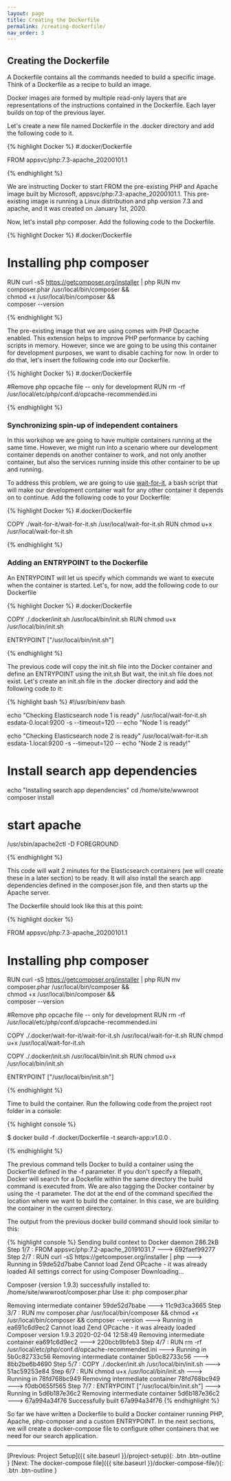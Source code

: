 ```yaml
---
layout: page
title: Creating the Dockerfile
permalink: /creating-dockerfile/
nav_order: 3
---
```


## Creating the Dockerfile

<p>A Dockerfile contains all the commands needed to build a specific image. Think of a Dockerfile as a recipe 
to build an image.</p>

<p>Docker images are formed by multiple read-only layers that are representations of the instructions contained 
in the Dockerfile. Each layer builds on top of the previous layer.</p>

<p>Let's create a new file named Dockerfile in the .docker directory and add the following code to it.</p>

<p>
{% highlight Docker %}
#.docker/Dockerfile

FROM appsvc/php:7.3-apache_20200101.1

{% endhighlight %} 
</p>

<p>We are instructing Docker to start FROM the pre-existing PHP and Apache image built by Microsoft, appsvc/php:7.3-apache_20200101.1. 
This pre-existing image is running a Linux distribution and php version 7.3 and apache, and it was created on January 1st, 2020.</p>

<p>Now, let's install php composer. Add the following code to the Dockerfile.</p>

<p>
{% highlight Docker %}
#.docker/Dockerfile

# Installing php composer
RUN curl -sS https://getcomposer.org/installer | php
RUN mv composer.phar /usr/local/bin/composer && \
        chmod +x /usr/local/bin/composer && \
        composer --version

{% endhighlight %} 
</p>

<p>The pre-existing image that we are using comes with PHP Opcache enabled. 
This extension helps to improve PHP performance by caching scripts in memory. 
However, since we are going to be using this container for development purposes, we want to disable caching for now.
In order to do that, let's insert the following code into our Dockerfile.</p>

<p>
{% highlight Docker %}
#.docker/Dockerfile

#Remove php opcache file -- only for development
RUN rm -rf /usr/local/etc/php/conf.d/opcache-recommended.ini

{% endhighlight %} 
</p>

### Synchronizing spin-up of independent containers

<p>
In this workshop we are going to have multiple containers running at the same time.
However, we might run into a scenario where our development container depends on another container to work, 
and not only another container, but also the services running inside this other container to be up and running.
</p>

<p>
To address this problem, we are going to use <a href="https://github.com/vishnubob/wait-for-it">wait-for-it</a>, a bash
script that will make our development container wait for any other container it depends on to continue. Add the following code to your Dockerfile:
</p>

<p>
{% highlight Docker %}
#.docker/Dockerfile

COPY ./wait-for-it/wait-for-it.sh /usr/local/wait-for-it.sh
RUN chmod u+x /usr/local/wait-for-it.sh

{% endhighlight %} 
</p>

### Adding an ENTRYPOINT to the Dockerfile

<p>
An ENTRYPOINT will let us specify which commands we want to execute when the container is started. Let's, for now, add the following code to our Dockerfile
</p>

<p>
{% highlight Docker %}
#.docker/Dockerfile

COPY ./.docker/init.sh /usr/local/bin/init.sh
RUN chmod u+x /usr/local/bin/init.sh

ENTRYPOINT ["/usr/local/bin/init.sh"]

{% endhighlight %} 
</p>

<p>
The previous code will copy the init.sh file into the Docker container and define an ENTRYPOINT using the init.sh
But wait, the init.sh file does not exist. Let's create an init.sh file in the .docker directory and add the following code to it:
</p>

<p>
{% highlight bash %}
#!/usr/bin/env bash

echo "Checking Elasticsearch node 1 is ready"
/usr/local/wait-for-it.sh esdata-0.local:9200 -s --timeout=120 -- echo "Node 1 is ready!"

echo "Checking Elasticsearch node 2 is ready"
/usr/local/wait-for-it.sh esdata-1.local:9200 -s --timeout=120 -- echo "Node 2 is ready!"

# Install search app dependencies
echo "Installing search app dependencies"
cd /home/site/wwwroot
composer install

# start apache
/usr/sbin/apache2ctl -D FOREGROUND

{% endhighlight %} 
</p>

<p>This code will wait 2 minutes for the Elasticsearch containers (we will create these in a later section) to be ready. It will also install the search app dependencies defined in the composer.json file, and then starts up the Apache server.</p>

<p>The Dockerfile should look like this at this point:</p>

<p>
{% highlight docker %}

FROM appsvc/php:7.3-apache_20200101.1

# Installing php composer
RUN curl -sS https://getcomposer.org/installer | php
RUN mv composer.phar /usr/local/bin/composer && \
        chmod +x /usr/local/bin/composer && \
        composer --version

#Remove php opcache file -- only for development
RUN rm -rf /usr/local/etc/php/conf.d/opcache-recommended.ini

COPY ./.docker/wait-for-it/wait-for-it.sh /usr/local/wait-for-it.sh
RUN chmod u+x /usr/local/wait-for-it.sh

COPY ./.docker/init.sh /usr/local/bin/init.sh
RUN chmod u+x /usr/local/bin/init.sh

ENTRYPOINT ["/usr/local/bin/init.sh"]


{% endhighlight %} 
</p>

<p>Time to build the container. Run the following code from the project root folder in a console:</p>

<p>
{% highlight console %}

$ docker build -f .docker/Dockerfile -t search-app:v1.0.0 .

{% endhighlight %} 
</p>

<p>The previous command tells Docker to build a container using the Dockerfile defined in the -f parameter. 
If you don't specify a filepath, Docker will search for a Dockefile within the same directory the build command is executed from.
We are also tagging the Docker container by using the -t parameter. The dot at the end of the command specified the 
location where we want to build the container. In this case, we are building
the container in the current directory.</p>

<p>The output from the previous docker build command should look similar to this: </p>

<p>
{% highlight console %}
Sending build context to Docker daemon  286.2kB
Step 1/7 : FROM appsvc/php:7.2-apache_20191031.7
 ---> 692faef99277
Step 2/7 : RUN curl -sS https://getcomposer.org/installer | php
 ---> Running in 59de52d7babe
Cannot load Zend OPcache - it was already loaded
All settings correct for using Composer
Downloading...

Composer (version 1.9.3) successfully installed to: /home/site/wwwroot/composer.phar
Use it: php composer.phar

Removing intermediate container 59de52d7babe
 ---> 11c9d3ca3665
Step 3/7 : RUN mv composer.phar /usr/local/bin/composer && chmod +x /usr/local/bin/composer && composer --version
 ---> Running in ea691c6d9ec2
Cannot load Zend OPcache - it was already loaded
Composer version 1.9.3 2020-02-04 12:58:49
Removing intermediate container ea691c6d9ec2
 ---> 220bcb9bfeb3
Step 4/7 : RUN rm -rf /usr/local/etc/php/conf.d/opcache-recommended.ini
 ---> Running in 5b0c82733c56
Removing intermediate container 5b0c82733c56
 ---> 8bb2be6b4690
Step 5/7 : COPY ./.docker/init.sh /usr/local/bin/init.sh
 ---> 51ac59253e84
Step 6/7 : RUN chmod u+x /usr/local/bin/init.sh
 ---> Running in 78fd768bc949
Removing intermediate container 78fd768bc949
 ---> f0db0655f565
Step 7/7 : ENTRYPOINT ["/usr/local/bin/init.sh"]
 ---> Running in 5d6b187e36c2
Removing intermediate container 5d6b187e36c2
 ---> 67a994a34f76
Successfully built 67a994a34f76
{% endhighlight %} 
</p>

<p>
So far we have written a Dockerfile to build a Docker container running PHP, Apache, 
php-composer and a custom ENTRYPOINT. 
In the next sections, we will create a docker-compose file to configure other containers that we need for our search application.
</p>

<hr>

[Previous: Project Setup]({{ site.baseurl }}/project-setup){: .btn .btn-outline }
[Next: The docker-compose file]({{ site.baseurl }}/docker-compose-file/){: .btn .btn-outline }